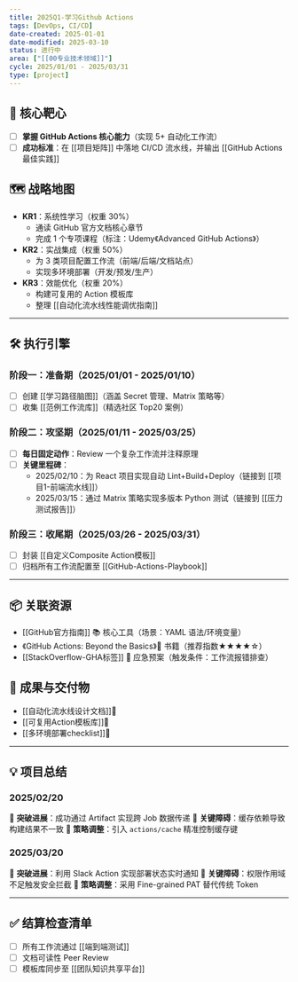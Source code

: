 ```yaml
---
title: 2025Q1-学习Github Actions
tags: [DevOps, CI/CD]
date-created: 2025-01-01
date-modified: 2025-03-10
status: 进行中
area: ["[[00专业技术领域]]"]
cycle: 2025/01/01 - 2025/03/31
type: [project]
---
```


## 🎯 核心靶心

- [ ] **掌握 GitHub Actions 核心能力**（实现 5+ 自动化工作流）
- [ ] **成功标准**：在 [[项目矩阵]] 中落地 CI/CD 流水线，并输出 [[GitHub Actions最佳实践]]

## 🗺️ 战略地图

- **KR1**：系统性学习（权重 30%）
	- 通读 GitHub 官方文档核心章节
	- 完成 1 个专项课程（标注：Udemy《Advanced GitHub Actions》）
- **KR2**：实战集成（权重 50%）
	- 为 3 类项目配置工作流（前端/后端/文档站点）
	- 实现多环境部署（开发/预发/生产）
- **KR3**：效能优化（权重 20%）
	- 构建可复用的 Action 模板库
	- 整理 [[自动化流水线性能调优指南]]

---

## 🛠️ 执行引擎

### 阶段一：准备期（2025/01/01 - 2025/01/10）

- [ ] 创建 [[学习路径脑图]]（涵盖 Secret 管理、Matrix 策略等）
- [ ] 收集 [[范例工作流库]]（精选社区 Top20 案例）

### 阶段二：攻坚期（2025/01/11 - 2025/03/25）

- [ ] **每日固定动作**：Review 一个复杂工作流并注释原理
- [ ] **关键里程碑**：
	- 2025/02/10：为 React 项目实现自动 Lint+Build+Deploy（链接到 [[项目1-前端流水线]]）
	- 2025/03/15：通过 Matrix 策略实现多版本 Python 测试（链接到 [[压力测试报告]]）

### 阶段三：收尾期（2025/03/26 - 2025/03/31）

- [ ] 封装 [[自定义Composite Action模板]]
- [ ] 归档所有工作流配置至 [[GitHub-Actions-Playbook]]

---

## 📦 关联资源

- [[GitHub官方指南]] 📚 核心工具（场景：YAML 语法/环境变量）
- 《GitHub Actions: Beyond the Basics》📘 书籍（推荐指数★★★★☆）
- [[StackOverflow-GHA标签]] 💬 应急预案（触发条件：工作流报错排查）

## 🧩 成果与交付物

- [[自动化流水线设计文档]]💎
- [[可复用Action模板库]]💎
- [[多环境部署checklist]]💎

---

## 💡 项目总结

### 2025/02/20

🚩 **突破进展**：成功通过 Artifact 实现跨 Job 数据传递
👺 **关键障碍**：缓存依赖导致构建结果不一致
🔄 **策略调整**：引入 `actions/cache` 精准控制缓存键

### 2025/03/20

🚩 **突破进展**：利用 Slack Action 实现部署状态实时通知
👺 **关键障碍**：权限作用域不足触发安全拦截
🔄 **策略调整**：采用 Fine-grained PAT 替代传统 Token

---

## ✅ 结算检查清单

- [ ] 所有工作流通过 [[端到端测试]]
- [ ] 文档可读性 Peer Review
- [ ] 模板库同步至 [[团队知识共享平台]]
